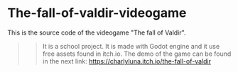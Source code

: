# The-fall-of-valdir-videogame
This is the source code of the videogame "The fall of Valdir". 
>> It is a school project.
It is made with Godot engine and it use free assets found in itch.io.
The demo of the game can be found in the next link: https://charlyluna.itch.io/the-fall-of-valdir

